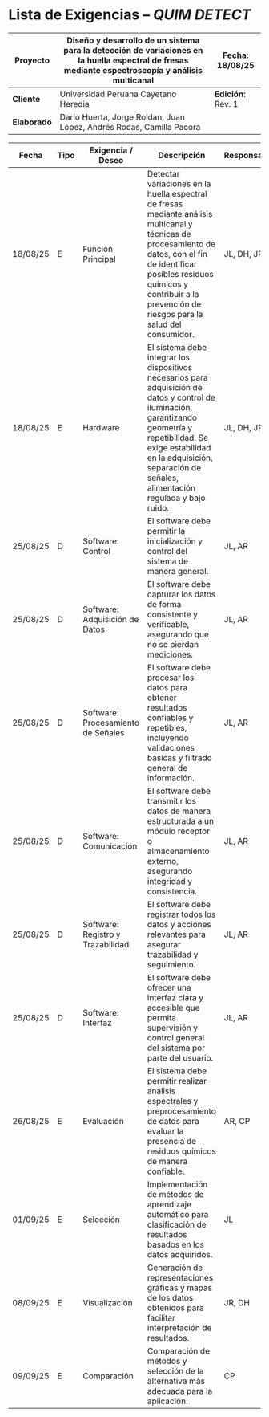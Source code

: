 # Lista de Exigencias – *QUIM DETECT*

| **Proyecto** | Diseño y desarrollo de un sistema para la detección de variaciones en la huella espectral de fresas mediante espectroscopía y análisis multicanal | **Fecha:** 18/08/25 |
|--------------|------------------------------------------------------------------------------------------------------------------------------------------------|----------------------|
| **Cliente**  | Universidad Peruana Cayetano Heredia                                                                                                          | **Edición:** Rev. 1 |
| **Elaborado**| Dario Huerta, Jorge Roldan, Juan López, Andrés Rodas, Camilla Pacora                                                                                                                            |                      |

| Fecha     | Tipo | Exigencia / Deseo | Descripción | Responsable |
|-----------|------|------------------|-------------|-------------|
| 18/08/25 | E | Función Principal | Detectar variaciones en la huella espectral de fresas mediante análisis multicanal y técnicas de procesamiento de datos, con el fin de identificar posibles residuos químicos y contribuir a la prevención de riesgos para la salud del consumidor. | JL, DH, JR |
| 18/08/25 | E | Hardware | El sistema debe integrar los dispositivos necesarios para adquisición de datos y control de iluminación, garantizando geometría y repetibilidad. Se exige estabilidad en la adquisición, separación de señales, alimentación regulada y bajo ruido. | JL, DH, JR |
| 25/08/25 | D | Software: Control | El software debe permitir la inicialización y control del sistema de manera general. | JL, AR |
| 25/08/25 | D | Software: Adquisición de Datos | El software debe capturar los datos de forma consistente y verificable, asegurando que no se pierdan mediciones. | JL, AR |
| 25/08/25 | D | Software: Procesamiento de Señales | El software debe procesar los datos para obtener resultados confiables y repetibles, incluyendo validaciones básicas y filtrado general de información. | JL, AR |
| 25/08/25 | D | Software: Comunicación | El software debe transmitir los datos de manera estructurada a un módulo receptor o almacenamiento externo, asegurando integridad y consistencia. | JL, AR |
| 25/08/25 | D | Software: Registro y Trazabilidad | El software debe registrar todos los datos y acciones relevantes para asegurar trazabilidad y seguimiento. | JL, AR |
| 25/08/25 | D | Software: Interfaz | El software debe ofrecer una interfaz clara y accesible que permita supervisión y control general del sistema por parte del usuario. | JL, AR |
| 26/08/25 | E | Evaluación | El sistema debe permitir realizar análisis espectrales y preprocesamiento de datos para evaluar la presencia de residuos químicos de manera confiable. | AR, CP |
| 01/09/25 | E | Selección | Implementación de métodos de aprendizaje automático para clasificación de resultados basados en los datos adquiridos. | JL |
| 08/09/25 | E | Visualización | Generación de representaciones gráficas y mapas de los datos obtenidos para facilitar interpretación de resultados. | JR, DH |
| 09/09/25 | E | Comparación | Comparación de métodos y selección de la alternativa más adecuada para la aplicación. | CP |
